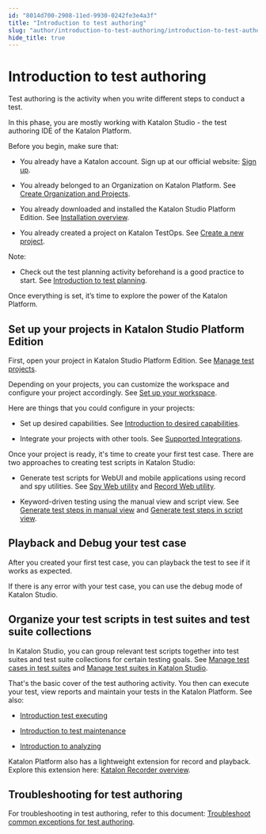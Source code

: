 ```yaml
---
id: "8014d700-2908-11ed-9930-0242fe3e4a3f"
title: "Introduction to test authoring"
slug: "author/introduction-to-test-authoring/introduction-to-test-authoring"
hide_title: true
---
```


# <a id="concept-3602" class="anchor_top_offset"/><a id="ariaid-title1" class="anchor_top_offset"/>Introduction to test authoring

<p xmlns="http://www.w3.org/1999/xhtml" className="p">Test authoring is the activity when you write different steps to conduct a test.</p> 
<p xmlns="http://www.w3.org/1999/xhtml" className="p">In this phase, you are mostly working with Katalon Studio - the test authoring IDE of the <span className="ph">Katalon Platform</span>.</p> 
<p xmlns="http://www.w3.org/1999/xhtml" className="p">Before you begin, make sure that:</p> 
<ul xmlns="http://www.w3.org/1999/xhtml" className="ul"><li className="li"><p className="p">You already have a Katalon account. Sign up at our official website: <a className="xref j-external-link" href="https://katalon.com/sign-up" target="_blank">Sign up</a>.</p></li><li className="li"><p className="p">You already belonged to an Organization on Katalon Platform. See <a className="xref" href="/docs/administer/administration-tasks/create-an-organization-and-project">Create Organization and Projects</a>.</p></li><li className="li"><p className="p">You already downloaded and installed the Katalon Studio Platform Edition. See <a className="xref" href="/docs/get-started/katalon-studio-installation/katalon-studio-installation-overview">Installation overview</a>.</p></li><li className="li"><p className="p">You already created a project on Katalon TestOps. See <a className="xref" href="/docs/administer/administration-tasks/create-an-organization-and-project#id_3">Create a new project</a>.</p></li></ul> 
<div xmlns="http://www.w3.org/1999/xhtml" className="note note note_note"><span className="note__title">Note:</span> <ul className="ul"><li className="li">Check out the test planning activity beforehand is a good practice to start. See <a className="xref" href="/docs/plan/introduction-to-test-planning">Introduction to test planning</a>.</li></ul></div>
<p xmlns="http://www.w3.org/1999/xhtml" className="p">Once everything is set, it’s time to explore the power of the <span className="ph">Katalon Platform</span>.</p> 

## Set up your projects in Katalon Studio Platform Edition

<p xmlns="http://www.w3.org/1999/xhtml" className="p">First, open your project in Katalon Studio Platform Edition. See <a className="xref" href="/docs/author/manage-projects/manage-test-projects/manage-test-project-in-katalon-studio-overview">Manage test projects</a>.</p> 
<p xmlns="http://www.w3.org/1999/xhtml" className="p">Depending on your projects, you can customize the workspace and configure your project accordingly. See <a className="xref" href="/docs/get-started/set-up-your-workspace/set-up-overview-in-katalon-platform">Set up your workspace</a>.</p> 
<p xmlns="http://www.w3.org/1999/xhtml" className="p">Here are things that you could configure in your projects:</p> 
<ul xmlns="http://www.w3.org/1999/xhtml" className="ul"><li className="li"><p className="p">Set up desired capabilities. See <a className="xref" href="/docs/author/manage-projects/project-settings/desired-capabilities/introduction-to-desired-capabilities-in-katalon-studio">Introduction to desired capabilities</a>.</p></li><li className="li"><p className="p">Integrate your projects with other tools. See <a className="xref" href="/docs/general-information/supported-integration/supported-integrations-in-katalon-platform">Supported Integrations</a>.</p></li></ul> 
<p xmlns="http://www.w3.org/1999/xhtml" className="p">Once your project is ready, it's time to create your first test case. There are two approaches to creating test scripts in Katalon Studio:</p> 
<ul xmlns="http://www.w3.org/1999/xhtml" className="ul"><li className="li"><p className="p">Generate test scripts for WebUI and mobile applications using record and spy utilities. See <a className="xref" href="/docs/author/record-and-spy/webui-record-and-spy-utilities/spy-web-utility-in-katalon-studio">Spy Web utility</a> and <a className="xref" href="/docs/author/record-and-spy/webui-record-and-spy-utilities/record-web-utility-in-katalon-studio">Record Web utility</a>.</p></li><li className="li"><p className="p">Keyword-driven testing using the manual view and script view. See <a className="xref" href="/docs/author/create-test-cases/generate-test-steps-in-katalon-studio-manual-view">Generate test steps in manual view</a> and <a className="xref" href="/docs/author/create-test-cases/generate-test-steps-in-katalon-studio-script-view">Generate test steps in script view</a>.</p></li></ul> 

## Playback and Debug your test case

<p xmlns="http://www.w3.org/1999/xhtml" className="p">After you created your first test case, you can playback the test to see if it works as expected.</p> 
<p xmlns="http://www.w3.org/1999/xhtml" className="p">If there is any error with your test case, you can use the debug mode of Katalon Studio.</p> 

## Organize your test scripts in test suites and test suite collections

<p xmlns="http://www.w3.org/1999/xhtml" className="p">In Katalon Studio, you can group relevant test scripts together into test suites and test suite collections for certain testing goals. See <a className="xref" href="/docs/organize/manage-tests/test-suite/manage-test-suites-in-katalon-studio#task-39">Manage test cases in test suites</a> and <a className="xref" href="/docs/organize/manage-tests/test-suite/manage-test-suites-in-katalon-studio">Manage test suites in Katalon Studio</a>.</p> 
<p xmlns="http://www.w3.org/1999/xhtml" className="p">That's the basic cover of the test authoring activity. You then can execute your test, view reports and maintain your tests in the <span className="ph">Katalon Platform</span>. See also: </p> 
<ul xmlns="http://www.w3.org/1999/xhtml" className="ul"><li className="li"><p className="p"><a className="xref" href="/docs/execute/test-execution-overview">Introduction test executing</a></p></li><li className="li"><p className="p"><a className="xref" href="/docs/maintenance/introduction-to-test-maintenance">Introduction to test maintenance</a></p></li><li className="li"><p className="p"><a className="xref" href="/docs/analyze/introduction-to-test-analysis">Introduction to analyzing</a></p></li></ul> 
<p xmlns="http://www.w3.org/1999/xhtml" className="p"><span className="ph">Katalon Platform</span> also has a lightweight extension for record and playback. Explore this extension here: <a className="xref" href="/docs/plugins-and-add-ons/katalon-recorder-extension/get-started/katalon-recorder-overview">Katalon Recorder overview</a>.</p> 

## Troubleshooting for test authoring

<p xmlns="http://www.w3.org/1999/xhtml" className="p">For troubleshooting in test authoring, refer to this document: <a className="xref" href="/docs/author/troubleshooting-for-test-authoring/troubleshoot-common-exceptions/troubleshoot-common-exceptions-for-test-authoring">Troubleshoot common exceptions for test authoring</a>.</p> 
